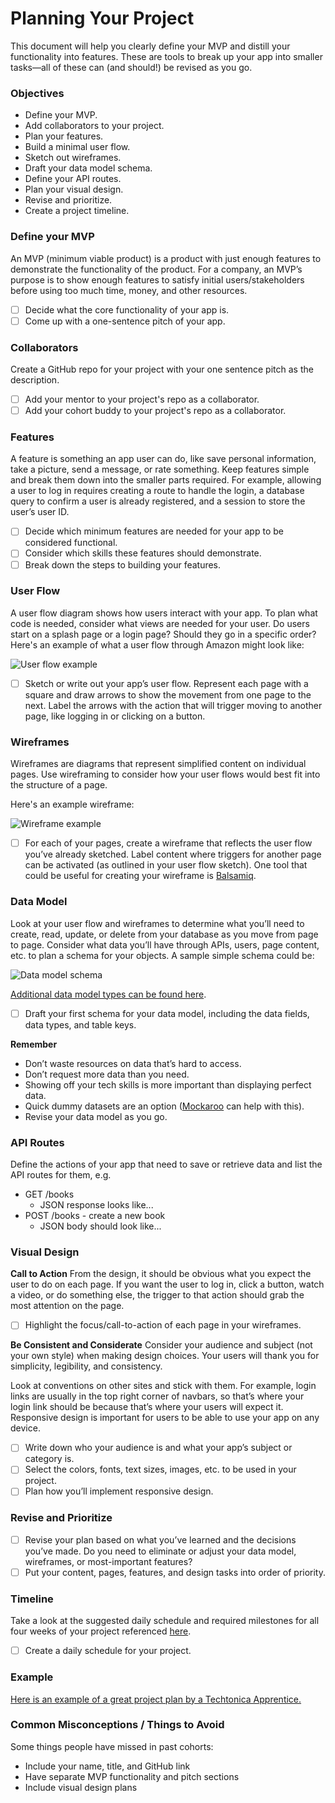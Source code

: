 # Planning Your Project

This document will help you clearly define your MVP and distill your functionality into features. These are tools to break up your app into smaller tasks—all of these can (and should!) be revised as you go.

### Objectives

- Define your MVP.
- Add collaborators to your project.
- Plan your features.
- Build a minimal user flow.
- Sketch out wireframes.
- Draft your data model schema.
- Define your API routes.
- Plan your visual design.
- Revise and prioritize.
- Create a project timeline.

### Define your MVP

An MVP (minimum viable product) is a product with just enough features to demonstrate the functionality of the product. For a company, an MVP’s purpose is to show enough features to satisfy initial users/stakeholders before using too much time, money, and other resources.

- [ ] Decide what the core functionality of your app is.
- [ ] Come up with a one-sentence pitch of your app.

### Collaborators

Create a GitHub repo for your project with your one sentence pitch as the description.

- [ ] Add your mentor to your project's repo as a collaborator.
- [ ] Add your cohort buddy to your project's repo as a collaborator.

### Features

A feature is something an app user can do, like save personal information, take a picture, send a message, or rate something. Keep features simple and break them down into the smaller parts required. For example, allowing a user to log in requires creating a route to handle the login, a database query to confirm a user is already registered, and a session to store the user’s user ID.

- [ ] Decide which minimum features are needed for your app to be considered functional.
- [ ] Consider which skills these features should demonstrate.
- [ ] Break down the steps to building your features.

### User Flow

A user flow diagram shows how users interact with your app. To plan what code is needed, consider what views are needed for your user. Do users start on a splash page or a login page? Should they go in a specific order? Here's an example of what a user flow through Amazon might look like:

![User flow example](./user-flow.png 'User flow example')

- [ ] Sketch or write out your app’s user flow. Represent each page with a square and draw arrows to show the movement from one page to the next. Label the arrows with the action that will trigger moving to another page, like logging in or clicking on a button.

### Wireframes

Wireframes are diagrams that represent simplified content on individual pages. Use wireframing to consider how your user flows would best fit into the structure of a page.

Here's an example wireframe:

![Wireframe example](./wireframe.png 'Wireframe example')

- [ ] For each of your pages, create a wireframe that reflects the user flow you’ve already sketched. Label content where triggers for another page can be activated (as outlined in your user flow sketch). One tool that could be useful for creating your wireframe is [Balsamiq](https://balsamiq.com/).

### Data Model

Look at your user flow and wireframes to determine what you’ll need to create, read, update, or delete from your database as you move from page to page. Consider what data you’ll have through APIs, users, page content, etc. to plan a schema for your objects. A sample simple schema could be:

![Data model schema](./data-model-schema.png 'Data model schema')

[Additional data model types can be found here](https://www.lucidchart.com/pages/database-diagram/database-models).

- [ ] Draft your first schema for your data model, including the data fields, data types, and table keys.

**Remember**

- Don’t waste resources on data that’s hard to access.
- Don’t request more data than you need.
- Showing off your tech skills is more important than displaying perfect data.
- Quick dummy datasets are an option ([Mockaroo](https://mockaroo.com/) can help with this).
- Revise your data model as you go.

### API Routes

Define the actions of your app that need to save or retrieve data and list the API routes for them, e.g.

- GET /books
  - JSON response looks like...
- POST /books - create a new book
  - JSON body should look like...

### Visual Design

**Call to Action**
From the design, it should be obvious what you expect the user to do on each page. If you want the user to log in, click a button, watch a video, or do something else, the trigger to that action should grab the most attention on the page.

- [ ] Highlight the focus/call-to-action of each page in your wireframes.

**Be Consistent and Considerate**
Consider your audience and subject (not your own style) when making design choices. Your users will thank you for simplicity, legibility, and consistency.

Look at conventions on other sites and stick with them. For example, login links are usually in the top right corner of navbars, so that’s where your login link should be because that’s where your users will expect it. Responsive design is important for users to be able to use your app on any device.

- [ ] Write down who your audience is and what your app’s subject or category is.
- [ ] Select the colors, fonts, text sizes, images, etc. to be used in your project.
- [ ] Plan how you’ll implement responsive design.

### Revise and Prioritize

- [ ] Revise your plan based on what you’ve learned and the decisions you’ve made. Do you need to eliminate or adjust your data model, wireframes, or most-important features?
- [ ] Put your content, pages, features, and design tasks into order of priority.

### Timeline

Take a look at the suggested daily schedule and required milestones for all four weeks of your project referenced [here](https://github.com/Techtonica/curriculum/blob/main/projects/final-project/README.md#schedule).

- [ ] Create a daily schedule for your project.

### Example

[Here is an example of a great project plan by a Techtonica Apprentice.
](https://docs.google.com/document/d/112iEc0IX7SAVonfyqVeFfuz5JazklGnto8bE3-YAZYQ/edit?usp=sharing)

### Common Misconceptions / Things to Avoid

Some things people have missed in past cohorts:

- Include your name, title, and GitHub link
- Have separate MVP functionality and pitch sections
- Include visual design plans
